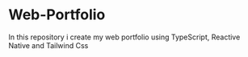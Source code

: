 # Web-Portfolio

In this repository i create my web portfolio using TypeScript, Reactive Native and Tailwind Css
